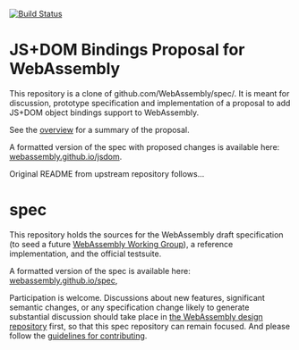 [![Build Status](https://travis-ci.org/WebAssembly/spec.svg?branch=master)](https://travis-ci.org/WebAssembly/spec)

# JS+DOM Bindings Proposal for WebAssembly

This repository is a clone of github.com/WebAssembly/spec/. It is meant for
discussion, prototype specification and implementation of a proposal
to add JS+DOM object bindings support to WebAssembly.

See the [overview](proposals/jsdom/Overview.md) for a summary of the
proposal.

A formatted version of the spec with proposed changes is available here:
[webassembly.github.io/jsdom](https://webassembly.github.io/jsdom/).

Original README from upstream repository follows...

# spec

This repository holds the sources for the WebAssembly draft specification
(to seed a future
[WebAssembly Working Group](https://lists.w3.org/Archives/Public/public-new-work/2017Jun/0005.html)),
a reference implementation, and the official testsuite.

A formatted version of the spec is available here:
[webassembly.github.io/spec](https://webassembly.github.io/spec/),

Participation is welcome. Discussions about new features, significant semantic
changes, or any specification change likely to generate substantial discussion
should take place in
[the WebAssembly design repository](https://github.com/WebAssembly/design)
first, so that this spec repository can remain focused. And please follow the
[guidelines for contributing](Contributing.md).
